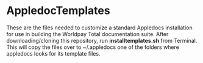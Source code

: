 # AppledocTemplates
These are the files needed to customize a standard Appledocs installation for use in building the Worldpay Total documentation suite. After downloading/cloning this repository, run **installtemplates.sh** from Terminal.  This will copy the files over to ~/.appledocs one of the folders where appledocs looks for its template files.

